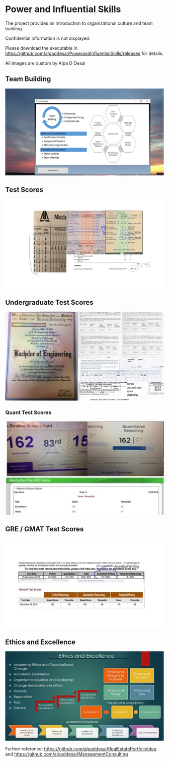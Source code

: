 # Power and Influential Skills

The project provides an introduction to organizational culture and team building. 

Confidential information is not displayed.

Please download the executable in https://github.com/alpaddesai/PowerandInfluentialSkills/releases for details. 

All images are custom by Alpa D Desai 

## Team Building
![image](TeamBuilding.png)

## Test Scores 
![image](Grades_marks.jpg)

## Undergraduate Test Scores
![image](Bachelor's.jpg)

### Quant Test Scores
![image](QuantTestScore.jpg)

## GRE / GMAT Test Scores
![image](GREGMAT.jpg)

## Ethics and Excellence
![image](Ethics.jpg)


Further reference: https://github.com/alpaddesai/RealEstatePortfolioIdea  and https://github.com/alpaddesai/ManagementConsulting

